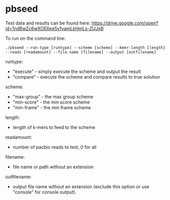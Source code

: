 # pbseed
Test data and results can be found here:
https://drive.google.com/open?id=1ndBwZc6wXOE6ee5vfyamLkHmLs-ZUJxB

To run on the command line:

```./pbseed --run-type [runtype] --scheme [scheme] --kmer-length [length] --reads [readamount] --file-name [filename] --output [outfilename]```

runtype:
	
* "execute" - simply execute the scheme and output the result
* "compare" - execute the scheme and compare results to true solution

scheme:

* "max-group" - the max group scheme
* "min-score" - the min score scheme
* "min-frame" - the min frame scheme

length:

* length of k-mers to feed to the scheme

readamount:

* number of pacbio reads to test, 0 for all

filename:

* file name or path without an extension

outfilename:

* output file name without an extension (exclude this option or use "console" for console output).
	
